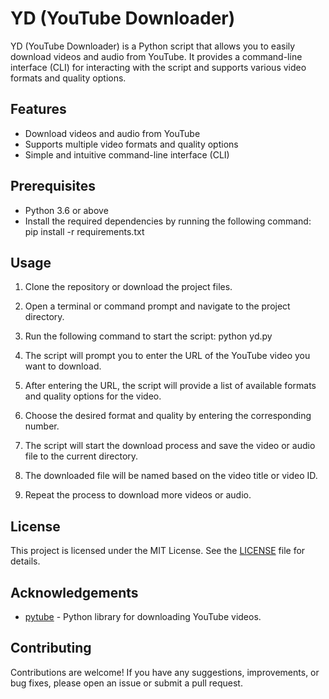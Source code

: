 # YD (YouTube Downloader)

YD (YouTube Downloader) is a Python script that allows you to easily download videos and audio from YouTube. It provides a command-line interface (CLI) for interacting with the script and supports various video formats and quality options.

## Features

- Download videos and audio from YouTube
- Supports multiple video formats and quality options
- Simple and intuitive command-line interface (CLI)

## Prerequisites

- Python 3.6 or above
- Install the required dependencies by running the following command:
pip install -r requirements.txt



## Usage

1. Clone the repository or download the project files.

2. Open a terminal or command prompt and navigate to the project directory.

3. Run the following command to start the script:
python yd.py

4. The script will prompt you to enter the URL of the YouTube video you want to download.

5. After entering the URL, the script will provide a list of available formats and quality options for the video.

6. Choose the desired format and quality by entering the corresponding number.

7. The script will start the download process and save the video or audio file to the current directory.

8. The downloaded file will be named based on the video title or video ID.

9. Repeat the process to download more videos or audio.

## License

This project is licensed under the MIT License. See the [LICENSE](LICENSE) file for details.

## Acknowledgements

- [pytube](https://github.com/nficano/pytube) - Python library for downloading YouTube videos.

## Contributing

Contributions are welcome! If you have any suggestions, improvements, or bug fixes, please open an issue or submit a pull request.

